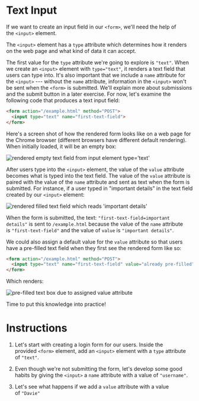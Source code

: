 Text Input
==========

If we want to create an input field in our `<form>`, we'll need the help of the `<input>` element.

The `<input>` element has a `type` attribute which determines how it renders on the web page and what kind of data it can accept.

The first value for the `type` attribute we're going to explore is `"text"`. When we create an `<input>` element with `type="text"`, it renders a text field that users can type into. It's also important that we include a `name` attribute for the `<input>` --- without the `name` attribute, information in the `<input>` won't be sent when the `<form>` is submitted. We'll explain more about submissions and the submit button in a later exercise. For now, let's examine the following code that produces a text input field:
````html
<form action="/example.html" method="POST">
  <input type="text" name="first-text-field">
</form>

````

Here's a screen shot of how the rendered form looks like on a web page for the Chrome browser (different browsers have different default rendering). When initially loaded, it will be an empty box:

![rendered empty text field from input element type='text'](https://s3.amazonaws.com/codecademy-content/courses/learn-html-forms/textInput+-+unlabeled+blank.png)

After users type into the `<input>` element, the value of the `value` attribute becomes what is typed into the text field. The value of the `value` attribute is paired with the value of the `name` attribute and sent as text when the form is submitted. For instance, if a user typed in "important details" in the text field created by our `<input>` element:

![rendered filled text field which reads 'important details' ](https://s3.amazonaws.com/codecademy-content/courses/learn-html-forms/textInput+-+unlabeled+filled.png)

When the form is submitted, the text: `"first-text-field=important details"` is sent to `/example.html` because the value of the `name` attribute is `"first-text-field"` and the value of `value` is `"important details"`.

We could also assign a default value for the `value` attribute so that users have a pre-filled text field when they first see the rendered form like so:
````html
<form action="/example.html" method="POST">
  <input type="text" name="first-text-field" value="already pre-filled">
</form>
````

Which renders:

![pre-filled text box due to assigned `value` attribute](https://s3.amazonaws.com/codecademy-content/courses/learn-html-forms/textInput+-+unlabeled+prefilled.png)

Time to put this knowledge into practice!

# Instructions

1. Let's start with creating a login form for our users.
Inside the provided `<form>` element, add an `<input>` element with a `type` attribute of `"text"`.

2. Even though we're not submitting the form, let's develop some good habits by giving the `<input>` a `name` attribute with a value of `"username"`.

3. Let's see what happens if we add a `value` attribute with a value of `"Davie"`